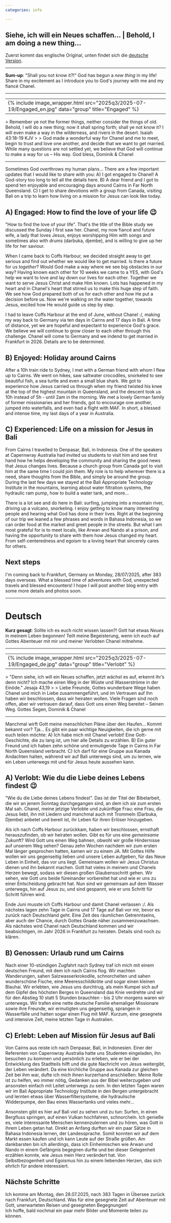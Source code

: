 ```yaml
---
categories: info

---
```


## Siehe, ich will ein Neues schaffen...   \|   Behold, I am doing a new thing...
Zuerst kommt das englische Original, unten findet sich die [deutsche Version](#deutsch).

---
**Sum-up**: "Shall you not know it?!" God has begun a _new thing_ in my life! Share in my excitement as I introduce you to God's journey with me and my fiancé Chanel.

---

<table>
  <tr>
    <td>
      {% include image_wrapper.html src="2025q3/2025-07-19/Engaged_en.jpg" data="group" title="Engaged" %}
    </td>
  </tr>
</table>
> Remember ye not the former things, neither consider the things of old. Behold, I will do a new thing; now it shall spring forth; shall ye not know it? I will even make a way in the wilderness, and rivers in the desert. Isaiah 43:18-19 KJV
> 
> God made a wonderful way for Chanel and me to meet, begin to trust and love one another, and decide that we want to get married.
While many questions are not settled yet, we believe that God will continue to make a way for us – His way.
God bless,
Dominik & Chanel

---

Sometimes God overthrows my human plans...
There are a few important updates that I would like to share with you:
A) I got engaged to Chanel! A God-story too long to tell all the details here.
B) A dear friend and I got to spend ten enjoyable and encouraging days around Cairns in Far North Queensland.
C) I get to share devotions with a group from Canada, visiting Bali on a trip to learn how living on a mission for Jesus can look like today. 

## A) Engaged: How to find the love of your life 😉
"How to find the love of your life". That's the title of the Bible study we discussed the Sunday I first saw her. Chanel, my now fiancé and future wife, a lady that loves Jesus, enjoys worshipping Him with songs and sometimes also with drums (darbuka, djembe), and is willing to give up her life for her saviour.

When I came back to Coffs Harbour, we decided straight away to get serious and find out whether we would like to get married. Is there a future for us _together_? Would God make a way where we see big obstacles in our way?
Having known each other for 10 weeks we came to a YES, with God's help we want to love and lay down our lives for each other. Together we want to serve Jesus Christ and make Him known.
Lots has happened in my heart and in Chanel's heart that stirred us to make this huge step of faith. We see how God prepared both of us for each other and how He put a decision before us. 
Now we're walking on the water together, towards Jesus, excited how He would guide us step by step. 

I had to leave Coffs Harbour at the end of June, without Chanel :/, making my way back to Germany via ten days in Cairns and 17 days in Bali. A time of distance, yet we are hopeful and expectant to experience God's grace. We believe we will continue to grow closer to each other through this challenge. 
Chanel will come to Germany and we indend to get married in Frankfurt in 2026. Details are to be determined.

## B) Enjoyed: Holiday around Cairns
After a 10h train ride to Sydney, I met with a German friend with whom I flew up to Cairns.
We went on hikes, saw saltwater crocodiles, snorkeled to see beautiful fish, a sea turtle and even a small blue shark. We got to experience how Jesus carried us through when my friend twisted his knee at the top of the highest mountain in Queensland, and the descent took us 10h instead of 5h - until 2am in the morning. 
We met a lovely German family of former missionaries and her friends, got to encourage one another, jumped into waterfalls, and even had a flight with MAF. 
In short, a blessed and intense time, my last days of a year in Australia. 

## C) Experienced: Life on a mission for Jesus in Bali
From Cairns I travelled to Denpasar, Bali, in Indonesia. One of the speakers at Capernwray Australia had invited us students to visit him and see first hand how he helps developing the community and sharing the good news that Jesus changes lives. Because a church group from Canada got to visit him at the same time I could join them. My role is to help wherever there is a need, share thoughts from the Bible, and simply be around the group.
During the last few days we stayed at the Bali Appropriate Technology Institute in the mountains, learning about water filtration systems, the hydraulic ram pump, how to build a water tank, and more...

There is a lot see and do here in Bali: surfing, jumping into a mountain river, driving up a vulcano, snorkeling. I enjoy getting to know many interesting people and hearing what God has done in their lives. Right at the beginning of our trip we leaned a few phrases and words in Bahasa Indonesia, so we can order food at the market and  greet people in the streets.
But what I am most grateful for is to meet locals, like Arwan and Nando at a prison, and having the opportunity to share with them how Jesus changed my heart. From self-centeredness and egoism to a loving heart that sincerely cares for others. 

## Next steps
I'm coming back to Frankfurt, Germany on Monday, 28/07/2025, after 383 days overseas. What a blessed time of adventures with God, unexpected travels and blessed encounters! 
I hope I will post another blog entry with some more details and photos soon. 

---

# Deutsch

**Kurz gesagt**: Sollte ich es euch nicht wissen lassen?! Gott hat etwas _Neues_ in meinem Leben begonnen! Teilt meine Begeisterung, wenn ich euch auf Gottes Abenteuer mit mir und meiner Verlobten Chanel mitnehme. 

---

<table>
  <tr>
    <td>
      {% include image_wrapper.html src="2025q3/2025-07-19/Engaged_de.jpg" data="group" title="Verlobt" %}
    </td>
  </tr>
</table>
> "Denn siehe, ich will ein Neues schaffen, jetzt wächst es auf, erkennt ihr’s denn nicht? Ich mache einen Weg in der Wüste und Wasserströme in der Einöde." Jesaja 43,19
>
> Liebe Freunde,
Gottes wunderbare Wege haben Chanel und mich in Liebe zusammengeführt, und im Vertrauen auf Ihn haben wir beschlossen, dass wir heiraten wollen.
Viele Fragen sind noch offen, aber wir vertrauen darauf, dass Gott uns einen Weg bereitet – Seinen Weg.
Gottes Segen,
Dominik & Chanel

---

Manchmal wirft Gott meine menschlichen Pläne über den Haufen... Kommt bekannt vor? Tja... 
Es gibt ein paar wichtige Neuigkeiten, die ich gerne mit euch teilen möchte:
A) Ich habe mich mit Chanel verlobt! Eine Gott-Geschichte, die zu lang ist, um hier alle Details zu erzählen.
B) Ein guter Freund und ich haben zehn schöne und ermutigende Tage in Cairns in Far North Queensland verbracht.
C) Ich darf für eine Gruppe aus Kanada Andachten halten, während wir auf Bali unterwegs sind, um zu lernen, wie ein Leben unterwegs mit und für Jesus heute aussehen kann. 

## A) Verlobt: Wie du die Liebe deines Lebens findest 😉
"Wie du die Liebe deines Lebens findest". Das ist der Titel der Bibelarbeit, die wir an jenem Sonntag durchgegangen sind, an dem ich _sie_ zum ersten Mal sah. Chanel, meine jetzige Verlobte und zukünftige Frau: eine Frau, die Jesus liebt, ihn mit Liedern und manchmal auch mit Trommeln (Darbuka, Djembe) anbetet und bereit ist, ihr Leben für ihren Erlöser hinzugeben.

Als ich nach Coffs Harbour zurückkam, haben wir beschlossen, ernsthaft herauszufinden, ob wir heiraten wollen. Gibt es für uns eine _gemeinsame_ Zukunft? Wird Gott uns einen Weg bahnen, obwohl wir große Hindernisse auf unserem Weg sehen?
Genau zehn Wochen nachdem wir zum ersten Mal länger gesprochen hatten, kamen wir zu einem JA. Mit Gottes Hilfe wollen wir uns gegenseitig lieben und unsere Leben aufgeben, für das Neue Leben in Einheit, das vor uns liegt. Gemeinsam wollen wir Jesus Christus dienen und ihn bekannt machen.
Gott hat vieles in meinem und Chanels Herzen bewegt, sodass wir diesen großen Glaubensschritt gehen. Wir sehen, wie Gott uns beide füreinander vorbereitet hat und wie er uns zu einer Entscheidung gebracht hat. 
Nun sind wir gemeinsam auf dem Wasser unterwegs, hin auf Jesus zu, und sind gespannt, wie er uns Schritt für Schritt führen wird. 

Ende Juni musste ich Coffs Harbour und damit Chanel verlassen :/. Als nächstes lagen zehn Tage in Cairns und 17 Tage auf Bali vor mir, bevor es zurück nach Deutschland geht. Eine Zeit des räumlichen Getrenntseins, aber auch der Chance, durch Gottes Gnade näher zusammenzuwachsen. 
Als nächstes wird Chanel nach Deutschland kommen und wir beabsichtigen, im Jahr 2026 in Frankfurt zu heiraten. Details sind noch zu klären.

## B) Genossen: Urlaub rund um Cairns
Nach einer 10-stündigen Zugfahrt nach Sydney traf ich mich mit einem deutschen Freund, mit dem ich nach Cairns flog.
Wir machten Wanderungen, sahen Salzwasserkrokodile, schnorchelten und sahen wunderschöne Fische, eine Meeresschildkröte und sogar einen kleinen Blauhai. Wir erlebten, wie Jesus uns durchtrug, als mein Kumpel sich auf dem Gipfel des höchsten Berges in Queensland das Knie verdrehte und wir für den Abstieg 10 statt 5 Stunden brauchten - bis 2 Uhr morgens waren wir unterwegs. 
Wir trafen eine nette deutsche Familie ehemaliger Missionare sowie ihre Freunde, wir ermutigten uns gegenseitig, sprangen in Wasserfälle und hatten sogar einen Flug mit MAF. 
Kurzum, eine gesegnete und intensive Zeit, meine letzten Tage in Australien. 

## C) Erlebt: Leben auf Mission für Jesus auf Bali
Von Cairns aus reiste ich nach Denpasar, Bali, in Indonesien. Einer der Referenten von Capernwray Australia hatte uns Studenten eingeladen, ihn besuchen zu kommen und persönlich zu erleben, wie er bei der Entwicklung des Stadtteils hilft und die gute Nachricht von Jesus weitergibt, der Leben verändert. Da eine kirchliche Gruppe aus Kanada zur gleichen Zeit bei ihm war, dufte ich mich ihnen kurzerhand anschließen. Meine Rolle ist zu helfen, wo immer nötig, Gedanken aus der Bibel weiterzugeben und ansonsten einfach mit Leitet unterwegs zu sein.
In den letzten Tagen waren wir im Bali Appropriate Technology Institute in den Bergen untergebracht und lernten etwas über Wasserfiltersysteme, die hydraulische Widderpumpe, den Bau eines Wassertanks und vieles mehr...

Ansonsten gibt es hier auf Bali viel zu sehen und zu tun: Surfen, in einen Bergfluss springen, auf einen Vulkan hochfahren, schnorcheln. Ich genieße es, viele interessante Menschen kennenzulernen und zu hören, was Gott in ihrem Leben getan hat. Direkt an Anfang durften wir ein paar Sätze in Bahasa Indonesia lernen, der Landessprache. Somit konnten wir auf dem Markt essen kaufen und ich kann Leute auf der Straße grüßen. 
Am dankbarsten bin ich allerdings, dass ich Einheimischen wie Arwan und Nando in einem Gefängnis begegnen durfte und bei dieser Gelegenheit erzählen konnte, wie Jesus mein Herz verändert hat. Von Selbstbezogenheit und Egoismus hin zu einem liebenden Herzen, das sich ehrlich für andere interessiert.

## Nächste Schritte
Ich komme am Montag, den 28.07.2025, nach 383 Tagen in Übersee zurück nach Frankfurt, Deutschland. Was für eine gesegnete Zeit auf Abenteuer mit Gott, unerwarteten Reisen und gesegneten Begegnungen!  
Ich hoffe, bald nochmal ein paar mehr Bilder und Momente teilen zu können. 
